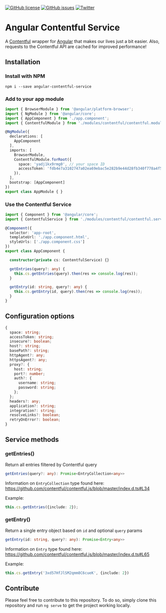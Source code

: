 [![GitHub license](https://img.shields.io/github/license/UseAllFive/angular-contentful-service.svg)](https://github.com/UseAllFive/angular-contentful-service) [![GitHub issues](https://img.shields.io/github/issues/UseAllFive/angular-contentful-service.svg)](https://github.com/UseAllFive/angular-contentful-service/issues) [![Twitter](https://img.shields.io/twitter/url/https/github.com/UseAllFive/angular-contentful-service.svg?style=social)](https://twitter.com/intent/tweet?text=Wow:&url=https%3A%2F%2Fgithub.com%2FUseAllFive%2Fangular-contentful-service)

# Angular Contentful Service

A [Contentful](https://app.contentful.com/) wrapper for [Angular](http://angular.io) that makes our lives just a bit easier. Also, requests to the Contentful API are cached for improved performance!

## Installation

### Install with NPM

```
npm i --save angular-contentful-service
```

### Add to your app module

```typescript
import { BrowserModule } from '@angular/platform-browser';
import { NgModule } from '@angular/core';
import { AppComponent } from './app.component';
import { ContentfulModule } from './modules/contentful/contentful.module';

@NgModule({
  declarations: [
    AppComponent
  ],
  imports: [
    BrowserModule,
    ContentfulModule.forRoot({
      space: 'yadj1kx9rmg0', // your space ID
      accessToken: 'fdb4e7a3102747a02ea69ebac5e282b9e44d28fb340f778a4f5e788625a61abe', // your access token
    }),
  ],
  bootstrap: [AppComponent]
})
export class AppModule { }
```

### Use the Contentful Service

```typescript
import { Component } from '@angular/core';
import { ContentfulService } from './modules/contentful/contentful.service';

@Component({
  selector: 'app-root',
  templateUrl: './app.component.html',
  styleUrls: ['./app.component.css']
})
export class AppComponent {

  constructor(private cs: ContentfulService) {}

  getEntries(query?: any) {
    this.cs.getEntries(query).then(res => console.log(res));
  }

  getEntry(id: string, query?: any) {
    this.cs.getEntry(id, query).then(res => console.log(res));
  }
}
```

## Configuration options

```typescript
{
  space: string;
  accessToken: string;
  insecure?: boolean;
  host?: string;
  basePath?: string;
  httpAgent?: any;
  httpsAgent?: any;
  proxy?: {
    host: string;
    port?: number;
    auth?: {
      username: string;
      password: string;
    };
  };
  headers?: any;
  application?: string;
  integration?: string;
  resolveLinks?: boolean;
  retryOnError?: boolean;
}
```

## Service methods

### getEntries()

Return all entries filtered by Contentful query

```typescript
getEntries(query?: any): Promise<EntryCollection<any>>
```

Information on `EntryCollection` type found here: https://github.com/contentful/contentful.js/blob/master/index.d.ts#L34

Example:

```typescript
this.cs.getEntries({include: 2});
```

### getEntry()

Return a single entry object based on `id` and optional `query` params

```typescript
getEntry(id: string, query?: any): Promise<Entry<any>>
```

Information on `Entry` type found here: https://github.com/contentful/contentful.js/blob/master/index.d.ts#L65

Example:

```typescript
this.cs.getEntry('3xd57HfJlSM2qmm8C6cueK', {include: 2})
```

## Contribute

Please feel free to contribute to this repository. To do so, simply clone this repository and run `ng serve` to get the project working locally.
